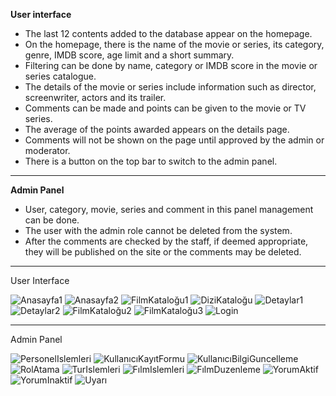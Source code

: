   **User interface**
- The last 12 contents added to the database appear on the homepage.
- On the homepage, there is the name of the movie or series, its category, genre, IMDB score, age limit and a short summary.
- Filtering can be done by name, category or IMDB score in the movie or series catalogue.
- The details of the movie or series include information such as director, screenwriter, actors and its trailer.
- Comments can be made and points can be given to the movie or TV series.
- The average of the points awarded appears on the details page.
- Comments will not be shown on the page until approved by the admin or moderator.
- There is a button on the top bar to switch to the admin panel.

---------------------------------------------------------------------------------------------------------------------------------------------------------------------------------

  **Admin Panel**
- User, category, movie, series and comment in this panel management can be done.
- The user with the admin role cannot be deleted from the system.
- After the comments are checked by the staff, if deemed appropriate, they will be published on the site or the comments may be deleted.

---------------------------------------------------------------------------------------------------------------------------------------------------------------------------------

User Interface

![Anasayfa1](https://user-images.githubusercontent.com/81382160/126084686-d014b9cc-1d03-4c86-89d1-072d084a20e6.png)
![Anasayfa2](https://user-images.githubusercontent.com/81382160/126084688-a7083be3-ea2c-42e6-9e62-1b6160b3abef.png)
![FilmKataloğu1](https://user-images.githubusercontent.com/81382160/126084692-8f748dee-be49-4669-b271-5da3024992fd.png)
![DiziKataloğu](https://user-images.githubusercontent.com/81382160/126084695-ef21c5c2-a340-4961-aad2-f11b6073b7b4.png)
![Detaylar1](https://user-images.githubusercontent.com/81382160/126084696-3811353b-7da4-4067-a8f9-27fffc513d74.png)
![Detaylar2](https://user-images.githubusercontent.com/81382160/126084698-9e224f0a-a006-424f-ad2c-183a2cfdae10.png)
![FilmKataloğu2](https://user-images.githubusercontent.com/81382160/126084704-345069ff-b645-4040-8049-f78ab06e43af.png)
![FilmKataloğu3](https://user-images.githubusercontent.com/81382160/126084707-85a2e426-c9c7-4140-aa63-d44a8601901e.png)
![Login](https://user-images.githubusercontent.com/81382160/126084708-79e47c52-a8e9-4b43-a66f-15ed3cb3320e.png)

---------------------------------------------------------------------------------------------------------------------------------------------------------------------------------

Admin Panel

![PersonelIslemleri](https://user-images.githubusercontent.com/81382160/126084744-813e9c37-006e-4c6d-8f03-45ac7f423384.png)
![KullanıcıKayıtFormu](https://user-images.githubusercontent.com/81382160/126084750-41478854-c3ae-4906-add1-d2296abc52ec.png)
![KullanıcıBilgiGuncelleme](https://user-images.githubusercontent.com/81382160/126084757-1dc59381-0f27-47b7-9cd9-9c076f0169af.png)
![RolAtama](https://user-images.githubusercontent.com/81382160/126084766-8e7c5983-8e40-4d1b-a693-31fe15930f80.png)
![TurIslemleri](https://user-images.githubusercontent.com/81382160/126084769-301a9d75-26cd-4356-b380-969a3d6775ef.png)
![FılmIslemleri](https://user-images.githubusercontent.com/81382160/126084771-52539cfa-c60e-4f42-9700-a297c86cf62e.png)
![FılmDuzenleme](https://user-images.githubusercontent.com/81382160/126084774-77a00b61-7e8d-4a81-bfa9-951d07baa30b.png)
![YorumAktif](https://user-images.githubusercontent.com/81382160/126084779-84bc69b6-e009-4f8c-a81e-a8bce7ee4f82.png)
![YorumInaktif](https://user-images.githubusercontent.com/81382160/126084782-91fdd76e-f38d-44bb-adef-add494df2a37.png)
![Uyarı](https://user-images.githubusercontent.com/81382160/126084786-8c5a987d-0dc6-43fe-8f4c-5d57f11852bd.png)

